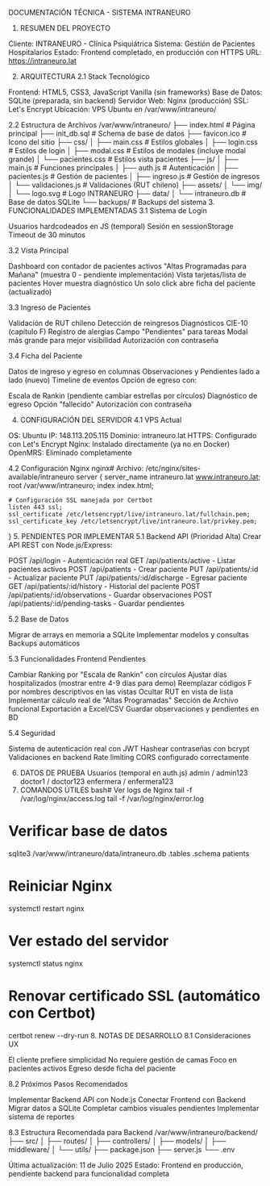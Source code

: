 DOCUMENTACIÓN TÉCNICA - SISTEMA INTRANEURO
1. RESUMEN DEL PROYECTO

Cliente: INTRANEURO - Clínica Psiquiátrica
Sistema: Gestión de Pacientes Hospitalarios
Estado: Frontend completado, en producción con HTTPS
URL: https://intraneuro.lat

2. ARQUITECTURA
2.1 Stack Tecnológico

Frontend: HTML5, CSS3, JavaScript Vanilla (sin frameworks)
Base de Datos: SQLite (preparada, sin backend)
Servidor Web: Nginx (producción)
SSL: Let's Encrypt
Ubicación: VPS Ubuntu en /var/www/intraneuro/

2.2 Estructura de Archivos
/var/www/intraneuro/
├── index.html          # Página principal
├── init_db.sql         # Schema de base de datos
├── favicon.ico         # Icono del sitio
├── css/
│   ├── main.css        # Estilos globales
│   ├── login.css       # Estilos de login
│   ├── modal.css       # Estilos de modales (incluye modal grande)
│   └── pacientes.css   # Estilos vista pacientes
├── js/
│   ├── main.js         # Funciones principales
│   ├── auth.js         # Autenticación
│   ├── pacientes.js    # Gestión de pacientes
│   ├── ingreso.js      # Gestión de ingresos
│   └── validaciones.js # Validaciones (RUT chileno)
├── assets/
│   └── img/
│       └── logo.svg    # Logo INTRANEURO
├── data/
│   └── intraneuro.db   # Base de datos SQLite
└── backups/            # Backups del sistema
3. FUNCIONALIDADES IMPLEMENTADAS
3.1 Sistema de Login

Usuarios hardcodeados en JS (temporal)
Sesión en sessionStorage
Timeout de 30 minutos

3.2 Vista Principal

Dashboard con contador de pacientes activos
"Altas Programadas para Mañana" (muestra 0 - pendiente implementación)
Vista tarjetas/lista de pacientes
Hover muestra diagnóstico
Un solo click abre ficha del paciente (actualizado)

3.3 Ingreso de Pacientes

Validación de RUT chileno
Detección de reingresos
Diagnósticos CIE-10 (capítulo F)
Registro de alergias
Campo "Pendientes" para tareas
Modal más grande para mejor visibilidad
Autorización con contraseña

3.4 Ficha del Paciente

Datos de ingreso y egreso en columnas
Observaciones y Pendientes lado a lado (nuevo)
Timeline de eventos
Opción de egreso con:

Escala de Rankin (pendiente cambiar estrellas por círculos)
Diagnóstico de egreso
Opción "fallecido"
Autorización con contraseña



4. CONFIGURACIÓN DEL SERVIDOR
4.1 VPS Actual

OS: Ubuntu
IP: 148.113.205.115
Dominio: intraneuro.lat
HTTPS: Configurado con Let's Encrypt
Nginx: Instalado directamente (ya no en Docker)
OpenMRS: Eliminado completamente

4.2 Configuración Nginx
nginx# Archivo: /etc/nginx/sites-available/intraneuro
server {
    server_name intraneuro.lat www.intraneuro.lat;
    root /var/www/intraneuro;
    index index.html;
    
    # Configuración SSL manejada por Certbot
    listen 443 ssl;
    ssl_certificate /etc/letsencrypt/live/intraneuro.lat/fullchain.pem;
    ssl_certificate_key /etc/letsencrypt/live/intraneuro.lat/privkey.pem;
}
5. PENDIENTES POR IMPLEMENTAR
5.1 Backend API (Prioridad Alta)
Crear API REST con Node.js/Express:

POST /api/login - Autenticación real
GET /api/patients/active - Listar pacientes activos
POST /api/patients - Crear paciente
PUT /api/patients/:id - Actualizar paciente
PUT /api/patients/:id/discharge - Egresar paciente
GET /api/patients/:id/history - Historial del paciente
POST /api/patients/:id/observations - Guardar observaciones
POST /api/patients/:id/pending-tasks - Guardar pendientes

5.2 Base de Datos

Migrar de arrays en memoria a SQLite
Implementar modelos y consultas
Backups automáticos

5.3 Funcionalidades Frontend Pendientes

Cambiar Ranking por "Escala de Rankin" con círculos
Ajustar días hospitalizados (mostrar entre 4-9 días para demo)
Reemplazar códigos F por nombres descriptivos en las vistas
Ocultar RUT en vista de lista
Implementar cálculo real de "Altas Programadas"
Sección de Archivo funcional
Exportación a Excel/CSV
Guardar observaciones y pendientes en BD

5.4 Seguridad

Sistema de autenticación real con JWT
Hashear contraseñas con bcrypt
Validaciones en backend
Rate limiting
CORS configurado correctamente

6. DATOS DE PRUEBA
Usuarios (temporal en auth.js)
admin / admin123
doctor1 / doctor123
enfermera / enfermera123
7. COMANDOS ÚTILES
bash# Ver logs de Nginx
tail -f /var/log/nginx/access.log
tail -f /var/log/nginx/error.log

# Verificar base de datos
sqlite3 /var/www/intraneuro/data/intraneuro.db
.tables
.schema patients

# Reiniciar Nginx
systemctl restart nginx

# Ver estado del servidor
systemctl status nginx

# Renovar certificado SSL (automático con Certbot)
certbot renew --dry-run
8. NOTAS DE DESARROLLO
8.1 Consideraciones UX

El cliente prefiere simplicidad
No requiere gestión de camas
Foco en pacientes activos
Egreso desde ficha del paciente

8.2 Próximos Pasos Recomendados

Implementar Backend API con Node.js
Conectar Frontend con Backend
Migrar datos a SQLite
Completar cambios visuales pendientes
Implementar sistema de reportes

8.3 Estructura Recomendada para Backend
/var/www/intraneuro/backend/
├── src/
│   ├── routes/
│   ├── controllers/
│   ├── models/
│   ├── middleware/
│   └── utils/
├── package.json
├── server.js
└── .env

Última actualización: 11 de Julio 2025
Estado: Frontend en producción, pendiente backend para funcionalidad completa